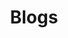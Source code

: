 ---
layout: collection
order: 4
title: Blogs
includeInBreadcrumbs: true

description: Blogs from the delivery community
paginationHeading: Example collection
pagination:
  data: collections.blog
  size: 10
aside:
  title: "Sign up for:"
  content: | 
    [X-Gov Delivery Community](mailto:barry.traish@dwp.gov.uk?subject=Add%20me%20to%20the%20Agile%20delivery%20community%20meet-up&body=Hello%2C%0D%0A%0D%0APlease%20add%20me%20to%20the%20cross-government%20Agile%20delivery%20community%20meet-up)
    
related:
  sections:
    - title: "Check out our:"
      items:
        - text: Events
          href: ../../events
        - text: Resources
          href: ../../resources

---